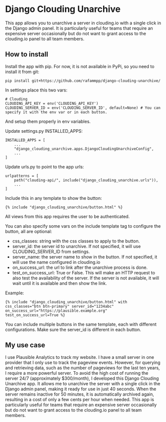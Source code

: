 # Django Clouding Unarchive
This app allows you to unarchive a server in clouding.io with a single click in the Django admin panel. It is particularly useful for teams that require an expensive server occasionally but do not want to grant access to the clouding.io panel to all team members.


## How to install
Install the app with pip. For now, it is not available in PyPi, so you need to install it from git:
```
pip install git+https://github.com/rafammpp/django-clouding-unarchive/
```

In settings place this two vars:
```
# Clouding
CLOUDING_API_KEY = env('CLOUDING_API_KEY')
CLOUDING_SERVER_ID = env('CLOUDING_SERVER_ID', default=None) # You can specify it with the env var or in each button.
```
And setup them properly in env variables.

Update settings.py INSTALLED_APPS:
```
INSTALLED_APPS = [
    ...
    "django_clouding_unarchive.apps.DjangoCloudingUnarchiveConfig",
    ...
]
```

Update urls.py to point to the app urls:
```
urlpatterns = [
    path("clouding-api/", include("django_clouding_unarchive.urls")),
    ...
]
```

Include this in any template to show the button:
```
{% include "django_clouding_unarchive/button.html" %}
```
All views from this app requires the user to be authenticated.

You can also specify some vars on the include template tag to configure the button, all are optional:
- css_classes: string with the css classes to apply to the button.
- server_id: the server id to unarchive. If not specified, it will use CLOUDING_SERVER_ID from settings.
- server_name: the server name to show in the button. If not specified, it will use the name configured in clouding.io
- on_success_url: the url to link after the unarchive process is done.
- test_on_success_url: True or False. This will make an HTTP request to also test the availability of the server. If the server is not available, it will wait until it is available and then show the link.

Example:
```
{% include "django_clouding_unarchive/button.html" with css_classes="btn btn-primary" server_id="1234abc" on_success_url="https://plausible.example.org" test_on_success_url=True %}
```

You can include multiple buttons in the same template, each with different configurations. Make sure the server_id is different in each button.

## My use case
I use Plausible Analytics to track my website. I have a small server in one provider that I only use to track the pageview events. However, for querying and retrieving data, such as the number of pageviews for the last ten years, I require a more powerful server. To avoid the high cost of running the server 24/7 (approximately $300/month), I developed this Django Clouding Unarchive app. It allows me to unarchive the server with a single click in the Django admin panel, making it ready for use in just 40 seconds. When the server remains inactive for 50 minutes, it is automatically archived again, resulting in a cost of only a few cents per hour when needed. This app is particularly useful for teams that require an expensive server occasionally but do not want to grant access to the clouding.io panel to all team members.
